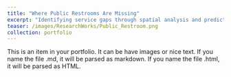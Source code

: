 ```yaml
---
title: "Where Public Restrooms Are Missing"
excerpt: "Identifying service gaps through spatial analysis and predictive modeling."
teaser: /images/ResearchWorks/Public_Restroom.png
collection: portfolio
---
```


This is an item in your portfolio. It can be have images or nice text. If you name the file .md, it will be parsed as markdown. If you name the file .html, it will be parsed as HTML. 
